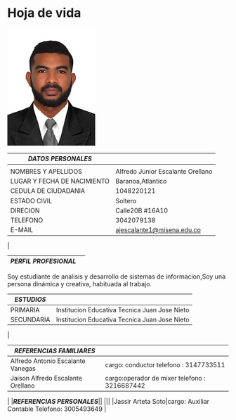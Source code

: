# Hoja de vida
![imagen](foto/alfredo.jpg)

| _DATOS PERSONALES_ ||
|----------------------|-----------|
|||
|NOMBRES Y APELLIDOS|Alfredo Junior Escalante Orellano|
|LUGAR Y FECHA DE NACIMIENTO|Baranoa,Atlantico|
|CEDULA DE CIUDADANIA|1048220121|
|ESTADO CIVIL|Soltero|
|DIRECION|Calle20B #16A10|
|TELEFONO|3042079138|
|E-MAIL|ajescalante1@misena.edu.co
|


|_PERFIL PROFESIONAL_||
|----------|-------------|

Soy estudiante de analisis y desarrollo de sistemas de informacion,Soy una persona dinámica y creativa, habituada al trabajo.


| _ESTUDIOS_||
|------------|-----------|
|PRIMARIA|Institucion Educativa Tecnica Juan Jose Nieto| 
|SECUNDARIA|Institucion Educativa Tecnica Juan Jose Nieto
|


|_REFERENCIAS FAMILIARES_| |
|------------|------------|
|Alfredo Antonio Escalante Vanegas |cargo: conductor telefono : 3147733511 |
|Jaison Alfredo Escalante Orellano|cargo:operador de mixer telefono : 3216687442
|
|***REFERENCIAS PERSONALES***||
|||
|Jassir Arteta Soto|cargo: Auxiliar Contable Telefono: 3005493649
|
